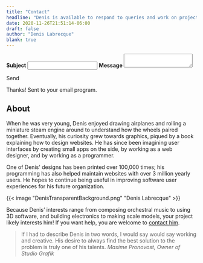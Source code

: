 ```yaml
---
title: "Contact"
headline: "Denis is available to respond to queries and work on projects. If you need help with your programming or graphics job, send him a message below."
date: 2020-11-26T21:51:14-06:00
draft: false
author: "Denis Labrecque"
blank: true
---
```

<section class="margined" id="contact">
  <div class="contact-content">
    <form>
      <label><strong>Subject</strong></label>
      <input id="subjectField">
      <label><strong>Message</strong></label>
      <textarea id="messageField"></textarea>
    </form>
    <a class="button" id="sendEmail" onclick="sendEmail()">Send</a>
  </div>
  <div class="circle__box hidden">
    <p>Thanks! Sent to your email program.</p>
    <div class="circle__wrapper circle__wrapper--right">
      <div class="circle__whole circle__right"></div>
    </div>
    <div class="circle__wrapper circle__wrapper--left">
      <div class="circle__whole circle__left"></div>
    </div>
  </div>
  <script>
    let div_container = document.querySelector('div.contact-content')
    let fld_subject = document.querySelector('#subjectField')
    let txt_message = document.querySelector('#messageField')
    let btn_send = document.querySelector('#sendEmail')
    let div_confirmation = document.querySelector('div.circle__box')
    function sendEmail() {
      let mail = document.createElement("a")
      mail.href = 'mailto:denis.g.labrecque@gmail.com?subject=' + encodeURIComponent(fld_subject.value) + '&body=' + encodeURIComponent(txt_message.value)
      mail.click();
      div_confirmation.classList.remove('hidden')
      div_container.style.display = 'none'
    }
  </script>
</section>

<section class="margined">
  <h2>About</h2>
  <p>When he was very young, Denis enjoyed drawing airplanes and rolling a miniature steam engine around to understand how the wheels paired together. Eventually, his curiosity grew towards graphics, piqued by a book explaining how to design websites. He has since been imagining user interfaces by creating small apps on the side, by working as a web designer, and by working as a programmer.</p>
  <p>One of Denis' designs has been printed over 100,000 times; his programming has also helped maintain websites with over 3 million yearly users. He hopes to continue being useful in improving software user experiences for his future organization.</p>

  {{< image "DenisTransparentBackground.png" "Denis Labrecque" >}}

  <p>Because Denis’ interests range from composing orchestral music to using 3D software, and building electronics to making scale models, your project likely interests him! If you want help, you are welcome to <a href="#contact">contact him</a>.<p>
</section>

<section class="margined">
    <blockquote>
      <span class="highlight">If I had to describe Denis in two words, I would say would say working and creative. His desire to always find the best solution to the problem is truly one of his talents.</span>
      <cite>Maxime Pronovost, Owner of Studio Grafik</cite>
    </blockquote>
</section>